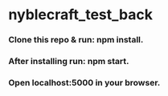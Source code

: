 # nyblecraft_test_back
### Clone this repo & run: **npm install**.
### After installing run: **npm start**.
### Open localhost:5000 in your browser.
